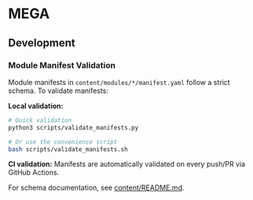 # MEGA

## Development

### Module Manifest Validation

Module manifests in `content/modules/*/manifest.yaml` follow a strict schema. To validate manifests:

**Local validation:**
```bash
# Quick validation
python3 scripts/validate_manifests.py

# Or use the convenience script
bash scripts/validate_manifests.sh
```

**CI validation:**
Manifests are automatically validated on every push/PR via GitHub Actions.

For schema documentation, see [content/README.md](content/README.md).